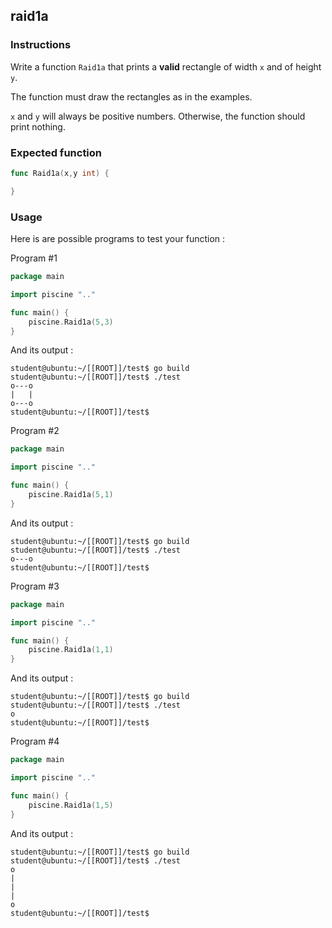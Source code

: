 ## raid1a

### Instructions

Write a function `Raid1a` that prints a **valid** rectangle of width `x` and of height `y`.

The function must draw the rectangles as in the examples.

`x` and `y` will always be positive numbers. Otherwise, the function should print nothing.

### Expected function

```go
func Raid1a(x,y int) {

}
```

### Usage

Here is are possible programs to test your function :

Program #1

```go
package main

import piscine ".."

func main() {
	piscine.Raid1a(5,3)
}
```

And its output :

```console
student@ubuntu:~/[[ROOT]]/test$ go build
student@ubuntu:~/[[ROOT]]/test$ ./test
o---o
|   |
o---o
student@ubuntu:~/[[ROOT]]/test$
```

Program #2

```go
package main

import piscine ".."

func main() {
	piscine.Raid1a(5,1)
}
```

And its output :

```console
student@ubuntu:~/[[ROOT]]/test$ go build
student@ubuntu:~/[[ROOT]]/test$ ./test
o---o
student@ubuntu:~/[[ROOT]]/test$
```

Program #3

```go
package main

import piscine ".."

func main() {
	piscine.Raid1a(1,1)
}
```

And its output :

```console
student@ubuntu:~/[[ROOT]]/test$ go build
student@ubuntu:~/[[ROOT]]/test$ ./test
o
student@ubuntu:~/[[ROOT]]/test$
```

Program #4

```go
package main

import piscine ".."

func main() {
	piscine.Raid1a(1,5)
}
```

And its output :

```console
student@ubuntu:~/[[ROOT]]/test$ go build
student@ubuntu:~/[[ROOT]]/test$ ./test
o
|
|
|
o
student@ubuntu:~/[[ROOT]]/test$
```
